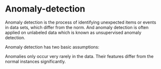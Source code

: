 # Anomaly-detection
 Anomaly detection is the process of identifying unexpected items or events in data sets, which differ from the norm. And anomaly detection is often applied on unlabeled data which is known as unsupervised anomaly detection.
 
 Anomaly detection has two basic assumptions:

Anomalies only occur very rarely in the data.
Their features differ from the normal instances significantly.

